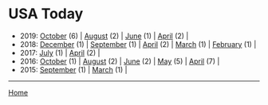 # USA Today

  * 2019: 
      [October](./usa-today-2019-10.md) (6) | 
      [August](./usa-today-2019-08.md) (2) | 
      [June](./usa-today-2019-06.md) (1) | 
      [April](./usa-today-2019-04.md) (2) | 
  * 2018: 
      [December](./usa-today-2018-12.md) (1) | 
      [September](./usa-today-2018-09.md) (1) | 
      [April](./usa-today-2018-04.md) (2) | 
      [March](./usa-today-2018-03.md) (1) | 
      [February](./usa-today-2018-02.md) (1) | 
  * 2017: 
      [July](./usa-today-2017-07.md) (1) | 
      [April](./usa-today-2017-04.md) (2) | 
  * 2016: 
      [October](./usa-today-2016-10.md) (1) | 
      [August](./usa-today-2016-08.md) (2) | 
      [June](./usa-today-2016-06.md) (2) | 
      [May](./usa-today-2016-05.md) (5) | 
      [April](./usa-today-2016-04.md) (7) | 
  * 2015: 
      [September](./usa-today-2015-09.md) (1) | 
      [March](./usa-today-2015-03.md) (1) | 

----

[Home](../)
